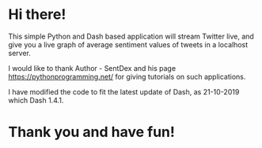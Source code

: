 # Hi there!

This simple Python and Dash based application will stream Twitter live, and give you a live graph of average sentiment values of tweets in a localhost server.

I would like to thank Author - SentDex and his page https://pythonprogramming.net/ for giving tutorials on such applications.

I have modified the code to fit the latest update of Dash, as 21-10-2019 which Dash 1.4.1.

# Thank you and have fun!
